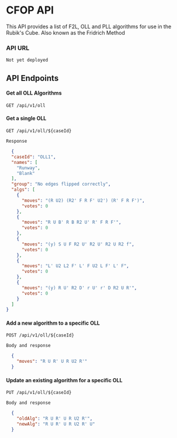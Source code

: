 # CFOP API
This API provides a list of F2L, OLL and PLL algorithms for use in the Rubik's Cube. Also known as the Fridrich Method

### API URL
`Not yet deployed`

## API Endpoints


#### Get all OLL Algorithms

```http
GET /api/v1/oll
```

#### Get a single OLL

```http
GET /api/v1/oll/${caseId}
```

`Response`
```json
  {
  "caseId": "OLL1",
  "names": [
    "Runway",
    "Blank"
  ],
  "group": "No edges flipped correctly",
  "algs": [
    {
      "moves": "(R U2) (R2' F R F' U2') (R' F R F')",
      "votes": 0
    },
    {
      "moves": "R U B' R B R2 U' R' F R F'",
      "votes": 0
    },
    {
      "moves": "(y) S U F R2 U' R2 U' R2 U R2 f",
      "votes": 0
    },
    {
      "moves": "L' U2 L2 F' L' F U2 L F' L' F",
      "votes": 0
    },
    {
      "moves": "(y) R U' R2 D' r U' r' D R2 U R'",
      "votes": 0
    }
  ]
}
```

#### Add a new algorithm to a specific OLL
```http
POST /api/v1/oll/${caseId}
```

`Body and response`
```json
  {
    "moves": "R U R' U R U2 R'"
  }
```

#### Update an existing algorithm for a specific OLL
```http
PUT /api/v1/oll/${caseId}
```

`Body and response`
```json
  {
    "oldAlg": "R U R' U R U2 R'",
    "newAlg": "R U R' U R U2 R' U"
  }
```